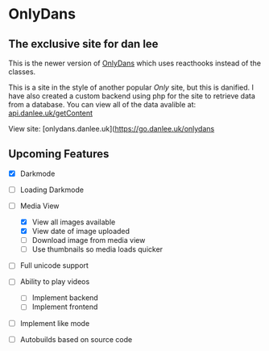 # OnlyDans 
The exclusive site for dan lee
---
This is the newer version of [OnlyDans](https://github.com/dan-lee76/onlydans) which uses reacthooks instead of the classes.

This is a site in the style of another popular _Only_ site, but this is danified.
I have also created a custom backend using php for the site to retrieve data from a database. You can view all of the data avalible at: [api.danlee.uk/getContent](https://api.danlee.uk/getContent)

View site: [onlydans.danlee.uk](https://go.danlee.uk/onlydans

## Upcoming Features
- [x] Darkmode
- [ ] Loading Darkmode
- [ ] Media View
  - [x] View all images available
  - [x] View date of image uploaded 
  - [ ] Download image from media view
  - [ ] Use thumbnails so media loads quicker
- [ ] Full unicode support
- [ ] Ability to play videos
  - [ ] Implement backend
  - [ ] Implement frontend
- [ ] Implement like mode
- [ ] Autobuilds based on source code

